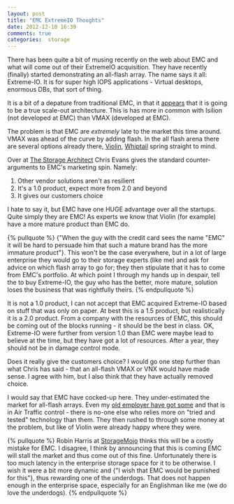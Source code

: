 ```yaml
---
layout: post
title: "EMC ExtremeIO Thoughts"
date: 2012-12-10 16:39
comments: true
categories:  storage
---
```

There has been quite a bit of musing recently on the web about EMC and what will come out of their ExtremeIO acquisition. They have recently (finally) started demonstrating an all-flash array. The name says it all: Extreme-IO. It is for super high IOPS applications - Virtual desktops, enormous DBs, that sort of thing.

It is a bit of a depature from traditional EMC, in that it [appears](http://storagenewsletter.com/news/systems/all-ssd-system-from-emc-xtremio-) that it is going to be a true scale-out architecture. This is has more in common with Isilion (not developed at EMC) than VMAX (developed at EMC).

The problem is that EMC are *extremely* late to the market this time around. VMAX was ahead of the curve by adding flash. In the all flash arena there are several options already there, [Violin](http://violin-memory.com), [Whiptail](http://whiptail.com/) spring straight to mind.

Over at [The Storage Architect](http://blog.thestoragearchitect.com/2012/12/10/xtremio-aka-project-x-wheres-the-innovation/) Chris Evans gives the standard counter-arguments to EMC's marketing spin. Namely:

1. Other vendor solutions aren't as resilient
2. It's a 1.0 product, expect more from 2.0 and beyond
3. It gives our customers choice

I hate to say it, but EMC have one HUGE advantage over all the startups. Quite simply they are EMC! As experts we know that Violin (for example) have a more mature product than EMC do.

{% pullquote %}
{"When the guy with the credit card sees the name "EMC" it will be hard to persuade him that such a mature brand has the more immature product"}. This won't be the case everywhere, but in a lot of large enterprise they would go to their storage experts (like me) and ask for advice on which flash array to go for; they then stipulate that it has to come from EMC's portfolio. At which point I through my hands up in despair, tell the to buy Extreme-IO, the guy who has the better, more mature, solution loses the business that was rightfully theirs.
{% endpullquote %}

It is not a 1.0 product, I can not accept that EMC acquired Extreme-IO based on stuff that was only on paper. At best this is a 1.5 product, but realistically it is a 2.0 product. From a company with the resources of EMC, this should be coming out of the blocks running - it should be the best in class. OK, Extreme-IO were further from version 1.0 than EMC were maybe lead to believe at the time, but they have got a lot of resources. After a year, they should not be in damage control mode.

Does it really give the customers choice? I would go one step further than what Chris has said - that an all-flash VMAX or VNX would have made sense. I agree with him, but I also think that they have actually removed choice.

I would say that EMC have cocked-up here. They under-estimated the market for all-flash arrays. Even my [old employer have got some](http://www.violin-memory.com/news/press-releases/nats-selects-violin-memory-flash-storage-for-virtual-desktop-infrastructure/) and that is in Air Traffic control - there is no-one else who relies more on "tried and tested" technology than them. They then rushed to through some money at the problem, but like of Violin were already happy where they were.

{% pullquote %}
Robin Harris at [StorageMojo](http://storagemojo.com/2012/12/05/emcs-xtreme-embarrassment/) thinks this will be a costly mistake for EMC. I disagree, I think by announcing that this is coming EMC will stall the market and thus come out of this fine. Unfortunately there is too much latency in the enterprise storage space for it to be otherwise. I wish it were a bit more dynamic and {"I wish that EMC would be punished for this"}, thus rewarding one of the underdogs. That does not happen enough in the enterprise space, especially for an Englishman like me (we do love the underdogs).
{% endpullquote %}
